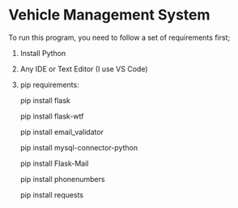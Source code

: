 # Vehicle Management System

To run this program, you need to follow a set of requirements first;

1. Install Python
   
2. Any IDE or Text Editor (I use VS Code)

3. pip requirements:

    pip install flask
    
    pip install flask-wtf
    
    pip install email_validator

    pip install mysql-connector-python

    pip install Flask-Mail

    pip install phonenumbers

    pip install requests




